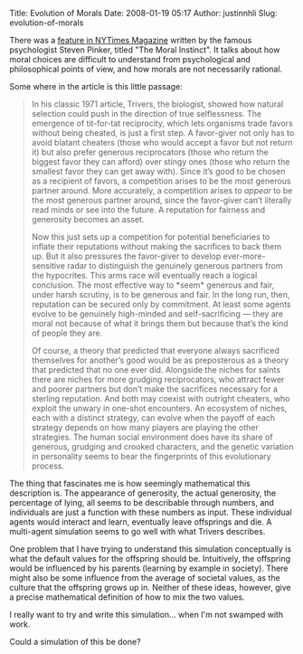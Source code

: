 Title: Evolution of Morals
Date: 2008-01-19 05:17
Author: justinnhli
Slug: evolution-of-morals

There was a [feature in NYTimes
Magazine](http://www.nytimes.com/2008/01/13/magazine/13Psychology-t.html)
written by the famous psychologist Steven Pinker, titled "The Moral
Instinct". It talks about how moral choices are difficult to understand
from psychological and philosophical points of view, and how morals are
not necessarily rational.

Some where in the article is this little passage:  

> In his classic 1971 article, Trivers, the biologist, showed how
> natural selection could push in the direction of true selflessness.
> The emergence of tit-for-tat reciprocity, which lets organisms trade
> favors without being cheated, is just a first step. A favor-giver not
> only has to avoid blatant cheaters (those who would accept a favor but
> not return it) but also prefer generous reciprocators (those who
> return the biggest favor they can afford) over stingy ones (those who
> return the smallest favor they can get away with). Since it’s good to
> be chosen as a recipient of favors, a competition arises to be the
> most generous partner around. More accurately, a competition arises to
> *appear* to be the most generous partner around, since the favor-giver
> can’t literally read minds or see into the future. A reputation for
> fairness and generosity becomes an asset.
>
> </p>
> Now this just sets up a competition for potential beneficiaries to
> inflate their reputations without making the sacrifices to back them
> up. But it also pressures the favor-giver to develop
> ever-more-sensitive radar to distinguish the genuinely generous
> partners from the hypocrites. This arms race will eventually reach a
> logical conclusion. The most effective way to *seem* generous and
> fair, under harsh scrutiny, is to be generous and fair. In the long
> run, then, reputation can be secured only by commitment. At least some
> agents evolve to be genuinely high-minded and self-sacrificing — they
> are moral not because of what it brings them but because that’s the
> kind of people they are.
>
> Of course, a theory that predicted that everyone always sacrificed
> themselves for another’s good would be as preposterous as a theory
> that predicted that no one ever did. Alongside the niches for saints
> there are niches for more grudging reciprocators, who attract fewer
> and poorer partners but don’t make the sacrifices necessary for a
> sterling reputation. And both may coexist with outright cheaters, who
> exploit the unwary in one-shot encounters. An ecosystem of niches,
> each with a distinct strategy, can evolve when the payoff of each
> strategy depends on how many players are playing the other strategies.
> The human social environment does have its share of generous, grudging
> and crooked characters, and the genetic variation in personality seems
> to bear the fingerprints of this evolutionary process.

The thing that fascinates me is how seemingly mathematical this
description is. The appearance of generosity, the actual generosity, the
percentage of lying, all seems to be describable through numbers, and
individuals are just a function with these numbers as input. These
individual agents would interact and learn, eventually leave offsprings
and die. A multi-agent simulation seems to go well with what Trivers
describes.

One problem that I have trying to understand this simulation
conceptually is what the default values for the offspring should be.
Intuitively, the offspring would be influenced by his parents (learning
by example in society). There might also be some influence from the
average of societal values, as the culture that the offspring grows up
in. Neither of these ideas, however, give a precise mathematical
definition of how to mix the two values.

I really want to try and write this simulation... when I'm not swamped
with work.

Could a simulation of this be done?

